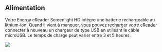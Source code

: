 ## Alimentation

Votre Energy eReader Screenlight HD intègre une batterie rechargeable au lithium-ion. Quand il vient à manquer, vous pouvez recharger votre eReader connecter à nouveau un chargeur de type USB en utilisant le câble microUSB. Le temps de charge peut varier entre 3 et 5 heures.

![](http://static.energysistem.com/images/manuals/39225/56937434ba471.jpg)

